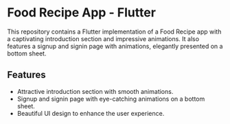 
# Food Recipe App - Flutter

This repository contains a Flutter implementation of a Food Recipe app with a captivating introduction section and impressive animations. It also features a signup and signin page with animations, elegantly presented on a bottom sheet.


## Features

- Attractive introduction section with smooth animations.
- Signup and signin page with eye-catching animations on a bottom sheet.
- Beautiful UI design to enhance the user experience.


